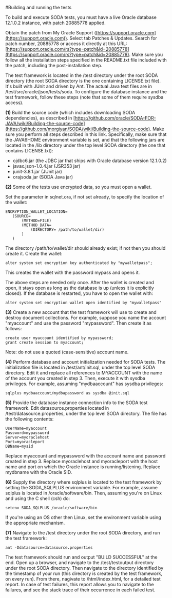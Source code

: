 #Building and running the tests

To build and execute SODA tests, you must have a live Oracle database
12.1.0.2 instance, with patch 20885778 applied.

Obtain the patch from My Oracle Support ([https://support.oracle.com](https://support.oracle.com)). 
Select tab Patches & Updates. Search for patch number, 20885778 or access it directly at this URL: [https://support.oracle.com/rs?type=patch&id=20885778](https://support.oracle.com/rs?type=patch&id=20885778).
Make sure you follow all the installation steps specified in the README.txt file included with
the patch, including the post-installation step.

The test framework is located in the /test directory under the root SODA directory (the root SODA directory is the one containing LICENSE.txt file). It's built with JUnit and driven by Ant. The actual Java test files are in /test/src/oracle/json/tests/soda. To configure the database instance and the test framework, follow these steps (note that some of them require sysdba access).

**(1)** Build the source code (which includes downloading SODA dependencies), as described
in [https://github.com/oracle/SODA-FOR-JAVA/wiki/Building-the-source-code](https://github.com/morgiyan/SODA/wiki/Building-the-source-code). Make sure you perform all steps described in this link. Specifically, make sure that the JAVA6HOME environment variable is set, and that the following jars are located in the /lib directory under the top level SODA directory (the one that contains LICENSE.txt):

* ojdbc6.jar (the JDBC jar that ships with Oracle database version 12.1.0.2)
* javax.json-1.0.4.jar (JSR353 jar)
* junit-3.8.1.jar (JUnit jar)
* orajsoda.jar (SODA Java jar)
      
**(2)** Some of the tests use encrypted data, so you must open a wallet.

Set the parameter in sqlnet.ora, if not set already, to specify the location of the wallet:

    ENCRYPTION_WALLET_LOCATION= 
       (SOURCE= 
           (METHOD=FILE) 
           (METHOD_DATA= 
               (DIRECTORY= /path/to/wallet/dir)
           )         
       )       

The directory /path/to/wallet/dir should already exist; if not then you should create it. Create the wallet:

    alter system set encryption key authenticated by "mywalletpass";

This creates the wallet with the password mypass and opens it.

The above steps are needed only once. After the wallet is created and open, it stays open as long as the database is up (unless it is explicitly closed). If the database is restarted, you have to open the wallet with:

    alter system set encryption wallet open identified by "mywalletpass"

**(3)** Create a new account that the test framework will use to create and destroy document collections.
For example, suppose you name the account "myaccount" and use the password "mypassword". Then create it as follows:

    create user myaccount identified by mypassword;
    grant create session to myaccount;

Note: do not use a quoted (case-sensitive) account name.

**(4)** Perform database and account initialization needed for SODA tests. The initialization file is located in /test/ant/init.sql, under the top level SODA directory. Edit it and replace all references to MYACCOUNT with the name of the account you created in step 3. Then, execute it with sysdba privileges. For example, assuming "mydbaaccount" has sysdba privileges:

    sqlplus mydbaaccount/mydbapassword as sysdba @init.sql

**(5)** Provide the database instance connection info to the SODA test framework. Edit datasource.properties
located in /test/datasource.properties, under the top level SODA directory. The file has the following contents:

    UserName=myaccount
    Password=mypassword
    Server=myoraclehost
    Port=myoracleport
    DBName=mysid

Replace myaccount and mypassword with the account name and password created in step 3. Replace myoraclehost and myoracleport with the host name and port on which the Oracle instance is running/listening. Replace mydbname with the Oracle SID.

**(6)** Supply the directory where sqlplus is located to the test framework by setting the SODA_SQLPLUS environment variable. For example, assume sqlplus is located in /oracle/software/bin. Then, assuming you're on Linux and using the C shell (csh) do:

    setenv SODA_SQLPLUS /oracle/software/bin 

If you're using an OS other then Linux, set the environment variable using the appropriate mechanism.

**(7)** Navigate to the /test directory under the root SODA directory, and run the test framework:
  
    ant -Ddatasource=datasource.properties

The test framework should run and output "BUILD SUCCESSFUL" at the end. Open up a browser, and navigate to the /test/testoutput directory under the root SODA directory. Then navigate to the directory identified by the timestamp of your run (this directory is created by the test framework, on every run). From there, nagivate to /html/index.html, for a detailed test report. In case of test failures, this report allows you to navigate to the failures, and see the stack trace of their occurrence in each failed test.
